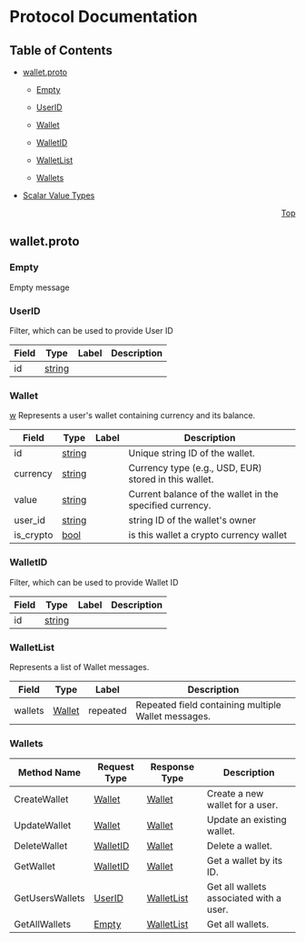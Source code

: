 # Protocol Documentation

<a name="top"></a>

## Table of Contents

- [wallet.proto](#wallet-proto)

  - [Empty](#wallet-Empty)
  - [UserID](#wallet-UserID)
  - [Wallet](#wallet-Wallet)
  - [WalletID](#wallet-WalletID)
  - [WalletList](#wallet-WalletList)

  - [Wallets](#wallet-Wallets)

- [Scalar Value Types](#scalar-value-types)

<a name="wallet-proto"></a>

<p align="right"><a href="#top">Top</a></p>

## wallet.proto

<a name="wallet-Empty"></a>

### Empty

Empty message

<a name="wallet-UserID"></a>

### UserID

Filter, which can be used to provide User ID

| Field | Type              | Label | Description |
| ----- | ----------------- | ----- | ----------- |
| id    | [string](#string) |       |             |

<a name="wallet-Wallet"></a>

### Wallet
[w](#wallet)
Represents a user&#39;s wallet containing currency and its balance.

| Field     | Type              | Label | Description                                              |
| --------- | ----------------- | ----- | -------------------------------------------------------- |
| id        | [string](#string) |       | Unique string ID of the wallet.                          |
| currency  | [string](#string) |       | Currency type (e.g., USD, EUR) stored in this wallet.    |
| value     | [string](#string) |       | Current balance of the wallet in the specified currency. |
| user_id   | [string](#string) |       | string ID of the wallet&#39;s owner                      |
| is_crypto | [bool](#bool)     |       | is this wallet a crypto currency wallet                  |

<a name="wallet-WalletID"></a>

### WalletID

Filter, which can be used to provide Wallet ID

| Field | Type              | Label | Description |
| ----- | ----------------- | ----- | ----------- |
| id    | [string](#string) |       |             |

<a name="wallet-WalletList"></a>

### WalletList

Represents a list of Wallet messages.

| Field   | Type                     | Label    | Description                                         |
| ------- | ------------------------ | -------- | --------------------------------------------------- |
| wallets | [Wallet](#wallet-Wallet) | repeated | Repeated field containing multiple Wallet messages. |

<a name="wallet-Wallets"></a>

### Wallets

| Method Name     | Request Type                 | Response Type                    | Description                             |
| --------------- | ---------------------------- | -------------------------------- | --------------------------------------- |
| CreateWallet    | [Wallet](#wallet-Wallet)     | [Wallet](#wallet-Wallet)         | Create a new wallet for a user.         |
| UpdateWallet    | [Wallet](#wallet-Wallet)     | [Wallet](#wallet-Wallet)         | Update an existing wallet.              |
| DeleteWallet    | [WalletID](#wallet-WalletID) | [Wallet](#wallet-Wallet)         | Delete a wallet.                        |
| GetWallet       | [WalletID](#wallet-WalletID) | [Wallet](#wallet-Wallet)         | Get a wallet by its ID.                 |
| GetUsersWallets | [UserID](#wallet-UserID)     | [WalletList](#wallet-WalletList) | Get all wallets associated with a user. |
| GetAllWallets   | [Empty](#wallet-Empty)       | [WalletList](#wallet-WalletList) | Get all wallets.                        |
